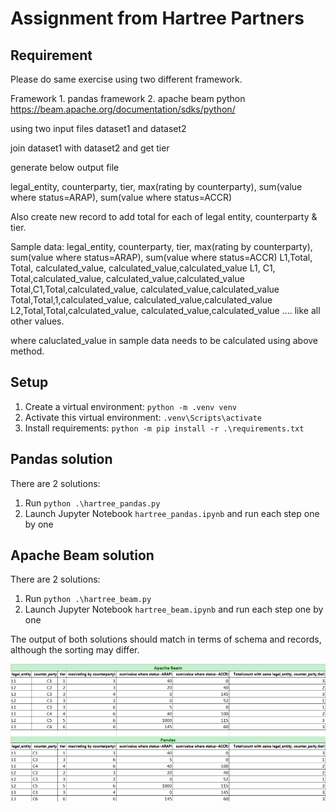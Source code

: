# Assignment from Hartree Partners

## Requirement
Please do same exercise using two different framework.

Framework 1. pandas
framework 2. apache beam python https://beam.apache.org/documentation/sdks/python/


using two input files dataset1 and dataset2 

join dataset1 with dataset2 and get tier

generate below output file

legal_entity, counterparty, tier, max(rating by counterparty), sum(value where status=ARAP), sum(value where status=ACCR)

Also create new record to add total for each of legal entity, counterparty & tier.

Sample data:
legal_entity, counterparty, tier, max(rating by counterparty), sum(value where status=ARAP), sum(value where status=ACCR)
L1,Total, Total, calculated_value, calculated_value,calculated_value
L1, C1, Total,calculated_value, calculated_value,calculated_value
Total,C1,Total,calculated_value, calculated_value,calculated_value
Total,Total,1,calculated_value, calculated_value,calculated_value
L2,Total,Total,calculated_value, calculated_value,calculated_value
....
like all other values.

where caluclated_value in sample data needs to be calculated using above method.

## Setup
1. Create a virtual environment: `python -m .venv venv`
2. Activate this virtual environment: `.venv\Scripts\activate`
3. Install requirements: `python -m pip install -r .\requirements.txt`

## Pandas solution
There are 2 solutions:
1. Run `python .\hartree_pandas.py`
2. Launch Jupyter Notebook `hartree_pandas.ipynb` and run each step one by one

## Apache Beam solution
There are 2 solutions:
1. Run `python .\hartree_beam.py`
2. Launch Jupyter Notebook `hartree_beam.ipynb` and run each step one by one

The output of both solutions should match in terms of schema and records, although the sorting may differ.


![Apache Beam vs Pandas](image.png)
